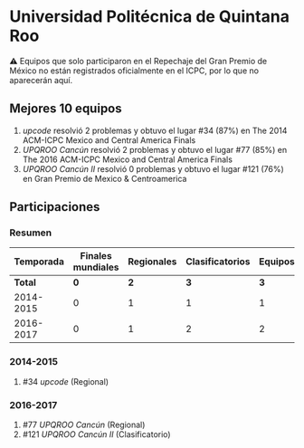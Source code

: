 ---
---

# Universidad Politécnica de Quintana Roo

:warning: Equipos que solo participaron en el Repechaje del Gran Premio de México no están registrados oficialmente en el ICPC, por lo que no aparecerán aquí.

## Mejores 10 equipos

1. _upcode_ resolvió 2 problemas y obtuvo el lugar #34 (87%) en The 2014 ACM-ICPC Mexico and Central America Finals
1. _UPQROO Cancún_ resolvió 2 problemas y obtuvo el lugar #77 (85%) en The 2016 ACM-ICPC Mexico and Central America Finals
1. _UPQROO Cancún II_ resolvió 0 problemas y obtuvo el lugar #121 (76%) en Gran Premio de Mexico & Centroamerica

## Participaciones

### Resumen

| Temporada | Finales mundiales | Regionales | Clasificatorios | Equipos |
| --- | --- | --- | --- | --- |
| **Total** | **0** | **2** | **3** | **3** |
| 2014-2015 | 0 | 1 | 1 | 1 |
| 2016-2017 | 0 | 1 | 2 | 2 |

### 2014-2015

1. #34 _upcode_ (Regional)

### 2016-2017

1. #77 _UPQROO Cancún_ (Regional)
1. #121 _UPQROO Cancún II_ (Clasificatorio)



